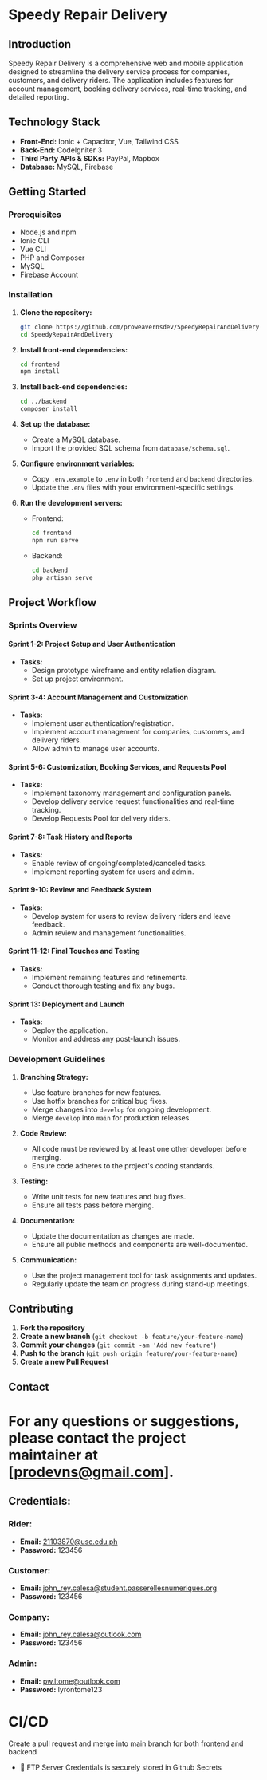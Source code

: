 # Speedy Repair Delivery

## Introduction
Speedy Repair Delivery is a comprehensive web and mobile application designed to streamline the delivery service process for companies, customers, and delivery riders. The application includes features for account management, booking delivery services, real-time tracking, and detailed reporting.

## Technology Stack
- **Front-End:** Ionic + Capacitor, Vue, Tailwind CSS
- **Back-End:** CodeIgniter 3
- **Third Party APIs & SDKs:** PayPal, Mapbox
- **Database:** MySQL, Firebase

## Getting Started

### Prerequisites
- Node.js and npm
- Ionic CLI
- Vue CLI
- PHP and Composer
- MySQL
- Firebase Account

### Installation
1. **Clone the repository:**
   ```bash
   git clone https://github.com/proweavernsdev/SpeedyRepairAndDelivery.git
   cd SpeedyRepairAndDelivery
   ```

2. **Install front-end dependencies:**
   ```bash
   cd frontend
   npm install
   ```

3. **Install back-end dependencies:**
   ```bash
   cd ../backend
   composer install
   ```

4. **Set up the database:**
   - Create a MySQL database.
   - Import the provided SQL schema from `database/schema.sql`.

5. **Configure environment variables:**
   - Copy `.env.example` to `.env` in both `frontend` and `backend` directories.
   - Update the `.env` files with your environment-specific settings.

6. **Run the development servers:**
   - Frontend:
     ```bash
     cd frontend
     npm run serve
     ```
   - Backend:
     ```bash
     cd backend
     php artisan serve
     ```

## Project Workflow

### Sprints Overview

#### Sprint 1-2: Project Setup and User Authentication
- **Tasks:**
  - Design prototype wireframe and entity relation diagram.
  - Set up project environment.

#### Sprint 3-4: Account Management and Customization
- **Tasks:**
  - Implement user authentication/registration.
  - Implement account management for companies, customers, and delivery riders.
  - Allow admin to manage user accounts.

#### Sprint 5-6: Customization, Booking Services, and Requests Pool
- **Tasks:**
  - Implement taxonomy management and configuration panels.
  - Develop delivery service request functionalities and real-time tracking.
  - Develop Requests Pool for delivery riders.

#### Sprint 7-8: Task History and Reports
- **Tasks:**
  - Enable review of ongoing/completed/canceled tasks.
  - Implement reporting system for users and admin.

#### Sprint 9-10: Review and Feedback System
- **Tasks:**
  - Develop system for users to review delivery riders and leave feedback.
  - Admin review and management functionalities.

#### Sprint 11-12: Final Touches and Testing
- **Tasks:**
  - Implement remaining features and refinements.
  - Conduct thorough testing and fix any bugs.

#### Sprint 13: Deployment and Launch
- **Tasks:**
  - Deploy the application.
  - Monitor and address any post-launch issues.

### Development Guidelines

1. **Branching Strategy:**
   - Use feature branches for new features.
   - Use hotfix branches for critical bug fixes.
   - Merge changes into `develop` for ongoing development.
   - Merge `develop` into `main` for production releases.

2. **Code Review:**
   - All code must be reviewed by at least one other developer before merging.
   - Ensure code adheres to the project's coding standards.

3. **Testing:**
   - Write unit tests for new features and bug fixes.
   - Ensure all tests pass before merging.

4. **Documentation:**
   - Update the documentation as changes are made.
   - Ensure all public methods and components are well-documented.

5. **Communication:**
   - Use the project management tool for task assignments and updates.
   - Regularly update the team on progress during stand-up meetings.

## Contributing
1. **Fork the repository**
2. **Create a new branch** (`git checkout -b feature/your-feature-name`)
3. **Commit your changes** (`git commit -am 'Add new feature'`)
4. **Push to the branch** (`git push origin feature/your-feature-name`)
5. **Create a new Pull Request**

## Contact
For any questions or suggestions, please contact the project maintainer at [prodevns@gmail.com].
=======

## Credentials:

### Rider:
- **Email:** 21103870@usc.edu.ph
- **Password:** 123456

### Customer:
- **Email:** john_rey.calesa@student.passerellesnumeriques.org
- **Password:** 123456

### Company:
- **Email:** john_rey.calesa@outlook.com
- **Password:** 123456

### Admin:
- **Email:** pw.ltome@outlook.com
- **Password:** lyrontome123

# CI/CD
Create a pull request and merge into main branch for both frontend and backend
- 🔑 FTP Server Credentials is securely stored in Github Secrets
